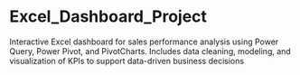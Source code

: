# Excel_Dashboard_Project
Interactive Excel dashboard for sales performance analysis using Power Query, Power Pivot, and PivotCharts. Includes data cleaning, modeling, and visualization of KPIs to support data-driven business decisions
